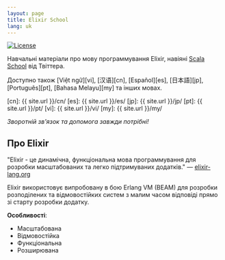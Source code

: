 ```yaml
---
layout: page
title: Elixir School
lang: uk
---
```


[![License](http://img.shields.io/badge/license-MIT-brightgreen.svg)](http://opensource.org/licenses/MIT)

Навчальні матеріали про мову программування Elixir, навіяні [Scala School](http://twitter.github.io/scala_school/) від Твіттера.

Доступно також [Việt ngữ][vi], [汉语][cn], [Español][es], [日本語][jp], [Português][pt], [Bahasa Melayu][my] та інших мовах.

[cn]: {{ site.url }}/cn/
[es]: {{ site.url }}/es/
[jp]: {{ site.url }}/jp/
[pt]: {{ site.url }}/pt/
[vi]: {{ site.url }}/vi/
[my]: {{ site.url }}/my/

_Зворотній зв'язок та допомога завжди потрібні!_

## Про Elixir

"Elixir - це динамічна, функціональна мова программування для розробки масштабованих та легко підтримуваних додатків." — [elixir-lang.org](http://elixir-lang.org/)

Elixir використовує випробовану в бою Erlang VM (BEAM) для розробки розподілених та відмовостійких систем з малим часом відповіді прямо зі старту розробки додатку.

__Особливості__:

+ Масштабована
+ Відмовостійка
+ Функціональна
+ Розширювана
